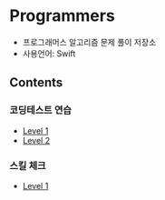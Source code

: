 # Programmers
- 프로그래머스 알고리즘 문제 풀이 저장소  
- 사용언어: Swift

## Contents

### 코딩테스트 연습  

- [Level 1](https://github.com/KyungminLeeDev/Programmers/tree/master/CodingTest/Level1)
- [Level 2](https://github.com/KyungminLeeDev/Programmers/tree/master/CodingTest/Level2)

### 스킬 체크   

- [Level 1](https://github.com/KyungminLeeDev/Programmers/tree/master/SkillChecks/Level1)
